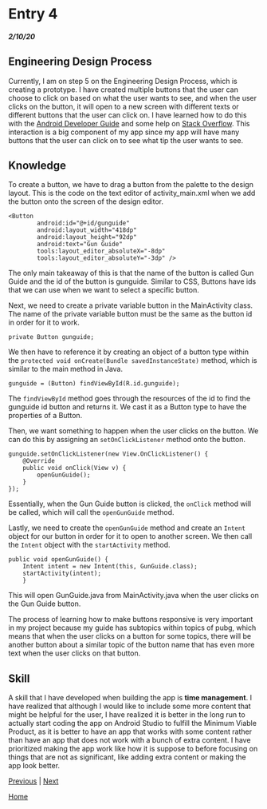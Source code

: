 # Entry 4
##### 2/10/20

## Engineering Design Process
Currently, I am on step 5 on the Engineering Design Process, which is creating a prototype. I have created multiple buttons that the user can choose to click on based on what the user wants to see, and when the user clicks on the button, it will open to a new screen with different texts or different buttons that the user can click on. I have learned how to do this with the [Android Developer Guide](https://developer.android.com/guide/topics/ui/controls/button) and some help on [Stack Overflow](https://stackoverflow.com/questions/24610527/how-do-i-get-a-button-to-open-another-activity). This interaction is a big component of my app since my app will have many buttons that the user can click on to see what tip the user wants to see.

## Knowledge
To create a button, we have to drag a button from the palette to the design layout. This is the code on the text editor of activity_main.xml when we add the button onto the screen of the design editor.

```
<Button
        android:id="@+id/gunguide"
        android:layout_width="418dp"
        android:layout_height="92dp"
        android:text="Gun Guide"
        tools:layout_editor_absoluteX="-8dp"
        tools:layout_editor_absoluteY="-3dp" />
```

The only main takeaway of this is that the name of the button is called Gun Guide and the id of the button is gunguide. Similar to CSS, Buttons have ids that we can use when we want to select a specific button.

Next, we need to create a private variable button in the MainActivity class. The name of the private variable button must be the same as the button id in order for it to work.

```private Button gunguide;```

We then have to reference it by creating an object of a button type within the ```protected void onCreate(Bundle savedInstanceState)``` method, which is similar to the main method in Java.

```gunguide = (Button) findViewById(R.id.gunguide);```

The ```findViewById``` method goes through the resources of the id to find the gunguide id button and returns it. We cast it as a Button type to have the properties of a Button.

Then, we want something to happen when the user clicks on the button. We can do this by assigning an ```setOnClickListener``` method onto the button.

```
gunguide.setOnClickListener(new View.OnClickListener() {
    @Override
    public void onClick(View v) {
        openGunGuide();
    }
});
```

Essentially, when the Gun Guide button is clicked, the ```onClick``` method will be called, which will call the ```openGunGuide``` method.

Lastly, we need to create the ```openGunGuide``` method and create an ```Intent``` object for our button in order for it to open to another screen. We then call the ```Intent``` object with the ```startActivity``` method.

```
public void openGunGuide() {
    Intent intent = new Intent(this, GunGuide.class);
    startActivity(intent);
    }
```

This will open GunGuide.java from MainActivity.java when the user clicks on the Gun Guide button.

The process of learning how to make buttons responsive is very important in my project because my guide has subtopics within topics of pubg, which means that when the user clicks on a button for some topics, there will be another button about a similar topic of the button name that has even more text when the user clicks on that button.

## Skill

A skill that I have developed when building the app is **time management**. I have realized that although I would like to include some more content that might be helpful for the user, I have realized it is better in the long run to actually start coding the app on Android Studio to fulfill the Minimum Viable Product, as it is better to have an app that works with some content rather than have an app that does not work with a bunch of extra content. I have prioritized making the app work like how it is suppose to before focusing on things that are not as significant, like adding extra content or making the app look better.

[Previous](entry03.md) | [Next](entry05.md)

[Home](../README.md)